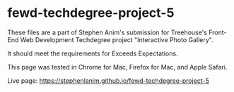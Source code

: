 # fewd-techdegree-project-5
These files are a part of Stephen Anim's submission for Treehouse's Front-End Web Development Techdegree project "Interactive Photo Gallery".

It should meet the requirements for Exceeds Expectations.


This page was tested in Chrome for Mac, Firefox for Mac, and Apple Safari.

Live page: https://stephenlanim.github.io/fewd-techdegree-project-5
